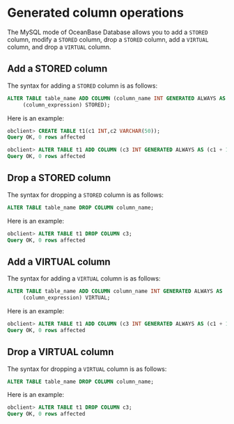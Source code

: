 # Generated column operations

The MySQL mode of OceanBase Database allows you to add a `STORED` column, modify a `STORED` column, drop a `STORED` column, add a `VIRTUAL` column, and drop a `VIRTUAL` column.

## Add a STORED column

The syntax for adding a `STORED` column is as follows:

```sql
ALTER TABLE table_name ADD COLUMN (column_name INT GENERATED ALWAYS AS
     (column_expression) STORED);
```

Here is an example:

```sql
obclient> CREATE TABLE t1(c1 INT,c2 VARCHAR(50));
Query OK, 0 rows affected

obclient> ALTER TABLE t1 ADD COLUMN (c3 INT GENERATED ALWAYS AS (c1 + 1) STORED);
Query OK, 0 rows affected
```
<!--Modify a STORED column

The syntax for modifying a `STORED` column is as follows:

```sql
ALTER TABLE table_name MODIFY COLUMN column_name INT GENERATED ALWAYS AS
     (column_expression) STORED;
```

Here is an example:

```sql
obclient> ALTER TABLE t1 MODIFY COLUMN c3 INT GENERATED ALWAYS AS (c1 + 11) STORED;
Query OK, 0 rows affected
```
-->

## Drop a STORED column

The syntax for dropping a `STORED` column is as follows:

```sql
ALTER TABLE table_name DROP COLUMN column_name;
```

Here is an example:

```sql
obclient> ALTER TABLE t1 DROP COLUMN c3;
Query OK, 0 rows affected
```

## Add a VIRTUAL column

The syntax for adding a `VIRTUAL` column is as follows:

```sql
ALTER TABLE table_name ADD COLUMN column_name INT GENERATED ALWAYS AS
     (column_expression) VIRTUAL;
```

Here is an example:

```sql
obclient> ALTER TABLE t1 ADD COLUMN (c3 INT GENERATED ALWAYS AS (c1 + 1) VIRTUAL);
Query OK, 0 rows affected
```

## Drop a VIRTUAL column

The syntax for dropping a `VIRTUAL` column is as follows:

```sql
ALTER TABLE table_name DROP COLUMN column_name;
```

Here is an example:

```sql
obclient> ALTER TABLE t1 DROP COLUMN c3;
Query OK, 0 rows affected
```

